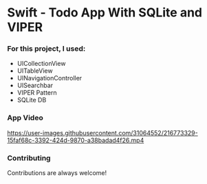 # Swift - Todo App With SQLite and VIPER

### For this project, I used:
- UICollectionView
- UITableView
- UINavigationController
- UISearchbar
- VIPER Pattern
- SQLite DB

### App Video

https://user-images.githubusercontent.com/31064552/216773329-15faf68c-3392-424d-9870-a38badad4f26.mp4


### Contributing

Contributions are always welcome!

